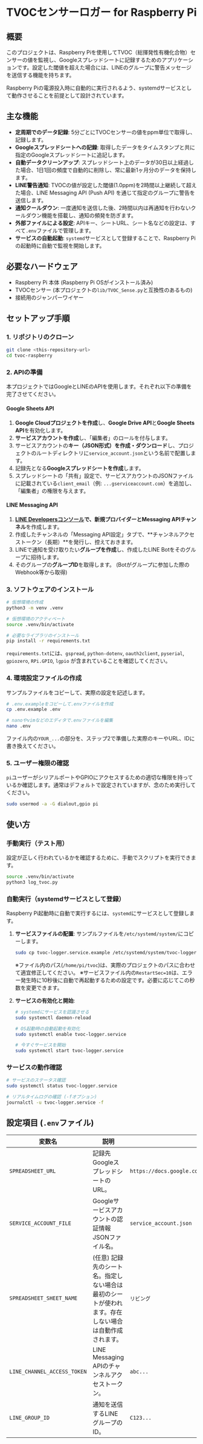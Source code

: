 # TVOCセンサーロガー for Raspberry Pi

## 概要

このプロジェクトは、Raspberry Piを使用してTVOC（総揮発性有機化合物）センサーの値を監視し、Googleスプレッドシートに記録するためのアプリケーションです。設定した閾値を超えた場合には、LINEのグループに警告メッセージを送信する機能を持ちます。

Raspberry Piの電源投入時に自動的に実行されるよう、systemdサービスとして動作させることを前提として設計されています。

## 主な機能

-   **定周期でのデータ記録**: 5分ごとにTVOCセンサーの値をppm単位で取得し、記録します。
-   **Googleスプレッドシートへの記録**: 取得したデータをタイムスタンプと共に指定のGoogleスプレッドシートに追記します。
-   **自動データクリーンアップ**: スプレッドシート上のデータが30日以上経過した場合、1日1回の頻度で自動的に削除し、常に最新1ヶ月分のデータを保持します。
-   **LINE警告通知**: TVOCの値が設定した閾値(1.0ppm)を2時間以上継続して超えた場合、LINE Messaging API (Push API) を通じて指定のグループに警告を送信します。
-   **通知クールダウン**: 一度通知を送信した後、2時間以内は再通知を行わないクールダウン機能を搭載し、通知の頻発を防ぎます。
-   **外部ファイルによる設定**: APIキー、シートURL、シート名などの設定は、すべて`.env`ファイルで管理します。
-   **サービスの自動起動**: `systemd`サービスとして登録することで、Raspberry Piの起動時に自動で監視を開始します。

## 必要なハードウェア

-   Raspberry Pi 本体 (Raspberry Pi OSがインストール済み)
-   TVOCセンサー (本プロジェクトの`lib/TVOC_Sense.py`と互換性のあるもの)
-   接続用のジャンパーワイヤー

## セットアップ手順

### 1. リポジトリのクローン

```bash
git clone <this-repository-url>
cd tvoc-raspberry
```

### 2. APIの準備

本プロジェクトではGoogleとLINEのAPIを使用します。それぞれ以下の準備を完了させてください。

#### Google Sheets API

1.  **Google Cloudプロジェクトを作成**し、**Google Drive API**と**Google Sheets API**を有効化します。
2.  **サービスアカウントを作成**し、「編集者」のロールを付与します。
3.  サービスアカウントの**キー（JSON形式）を作成・ダウンロード**し、プロジェクトのルートディレクトリに`service_account.json`という名前で配置します。
4.  記録先となる**Googleスプレッドシートを作成**します。
5.  スプレッドシートの「共有」設定で、サービスアカウントのJSONファイルに記載されている`client_email`（例: `...gserviceaccount.com`）を追加し、「編集者」の権限を与えます。

#### LINE Messaging API

1.  **[LINE Developersコンソール](https://developers.line.biz/ja/)**で、新規プロバイダーと**Messaging APIチャンネル**を作成します。
2.  作成したチャンネルの「Messaging API設定」タブで、**チャンネルアクセストークン（長期）**を発行し、控えておきます。
3.  LINEで通知を受け取りたい**グループを作成**し、作成したLINE Botをそのグループに招待します。
4.  そのグループの**グループID**を取得します。 (Botがグループに参加した際のWebhook等から取得)

### 3. ソフトウェアのインストール

```bash
# 仮想環境の作成
python3 -m venv .venv

# 仮想環境のアクティベート
source .venv/bin/activate

# 必要なライブラリのインストール
pip install -r requirements.txt
```

`requirements.txt`には、`gspread`, `python-dotenv`, `oauth2client`, `pyserial`, `gpiozero`, `RPi.GPIO`, `lgpio` が含まれていることを確認してください。

### 4. 環境設定ファイルの作成

サンプルファイルをコピーして、実際の設定を記述します。

```bash
# .env.exampleをコピーして.envファイルを作成
cp .env.example .env

# nanoやvimなどのエディタで.envファイルを編集
nano .env
```

ファイル内の`YOUR_...`の部分を、ステップ2で準備した実際のキーやURL、IDに書き換えてください。

### 5. ユーザー権限の確認

`pi`ユーザーがシリアルポートやGPIOにアクセスするための適切な権限を持っているか確認します。通常はデフォルトで設定されていますが、念のため実行してください。

```bash
sudo usermod -a -G dialout,gpio pi
```

## 使い方

### 手動実行（テスト用）

設定が正しく行われているかを確認するために、手動でスクリプトを実行できます。

```bash
source .venv/bin/activate
python3 log_tvoc.py
```

### 自動実行（systemdサービスとして登録）

Raspberry Pi起動時に自動で実行するには、`systemd`にサービスとして登録します。

1.  **サービスファイルの配置**:
    サンプルファイルを`/etc/systemd/system/`にコピーします。
    ```bash
    sudo cp tvoc-logger.service.example /etc/systemd/system/tvoc-logger.service
    ```
    ※ファイル内のパス(`/home/pi/tvoc`)は、実際のプロジェクトのパスに合わせて適宜修正してください。
    ※サービスファイル内の`RestartSec=10`は、エラー発生時に10秒後に自動で再起動するための設定です。必要に応じてこの秒数を変更できます。

2.  **サービスの有効化と開始**:
    ```bash
    # systemdにサービスを認識させる
    sudo systemctl daemon-reload

    # OS起動時の自動起動を有効化
    sudo systemctl enable tvoc-logger.service

    # 今すぐサービスを開始
    sudo systemctl start tvoc-logger.service
    ```

### サービスの動作確認

```bash
# サービスのステータス確認
sudo systemctl status tvoc-logger.service

# リアルタイムログの確認 (-fオプション)
journalctl -u tvoc-logger.service -f
```

## 設定項目 (`.env`ファイル)

| 変数名                      | 説明                                                                                             | 例                                                                 |
| --------------------------- | ------------------------------------------------------------------------------------------------ | ------------------------------------------------------------------ |
| `SPREADSHEET_URL`           | 記録先GoogleスプレッドシートのURL。                                                              | `https://docs.google.com/spreadsheets/d/123.../edit`               |
| `SERVICE_ACCOUNT_FILE`      | Googleサービスアカウントの認証情報JSONファイル名。                                               | `service_account.json`                                             |
| `SPREADSHEET_SHEET_NAME`    | (任意) 記録先のシート名。指定しない場合は最初のシートが使われます。存在しない場合は自動作成されます。 | `リビング`                                                         |
| `LINE_CHANNEL_ACCESS_TOKEN` | LINE Messaging APIのチャンネルアクセストークン。                                                 | `abc...`                                                           |
| `LINE_GROUP_ID`             | 通知を送信するLINEグループのID。                                                                 | `C123...`                                                           |